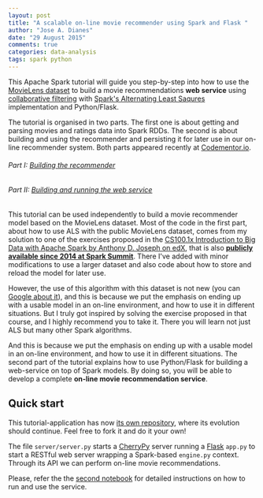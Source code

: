 ```yaml
---
layout: post
title: "A scalable on-line movie recommender using Spark and Flask "
author: "Jose A. Dianes"
date: "29 August 2015"
comments: true
categories: data-analysis   
tags: spark python  
---
```


This Apache Spark tutorial will guide you step-by-step into how to use the [MovieLens dataset](http://grouplens.org/datasets/movielens/) to build a movie recommendations **web service** using [collaborative filtering](https://en.wikipedia.org/wiki/Recommender_system#Collaborative_filtering) with [Spark's Alternating Least Saqures](https://spark.apache.org/docs/latest/mllib-collaborative-filtering.html) implementation and Python/Flask.  

The tutorial is organised in two parts. The first one is about getting and parsing movies and ratings data into Spark RDDs. The second is about building and using the recommender and persisting it for later use in our on-line recommender system. Both parts appeared recently at [Codementor.io](https://www.codementor.io/spark/tutorial/building-a-recommender-with-apache-spark-python-example-app-part1).      

###### Part I: [Building the recommender](https://github.com/jadianes/spark-py-notebooks/blob/master/movie-lens-recommender/notebooks/building-recommender.ipynb)  

###### Part II: [Building and running the web service](https://github.com/jadianes/spark-py-notebooks/blob/master/movie-lens-recommender/notebooks/online-recommendations.ipynb)    

This tutorial can be used independently to build a movie recommender model based on the MovieLens dataset. Most of the code in the first part, about how to use ALS with the public MovieLens dataset, comes from my solution to one of the exercises proposed in the [CS100.1x Introduction to Big Data with Apache Spark by Anthony D. Joseph on edX](https://www.edx.org/course/introduction-big-data-apache-spark-uc-berkeleyx-cs100-1x), that is also [**publicly available since 2014 at Spark Summit**](https://databricks-training.s3.amazonaws.com/movie-recommendation-with-mllib.html). There I've added with minor modifications to use a larger dataset and also code about how to store and reload the model for later use. 

However, the use of this algorithm with this dataset is not new (you can [Google about it](https://www.google.co.uk/webhp?sourceid=chrome-instant&ion=1&espv=2&ie=UTF-8#q=movielens%20dataset%20collaborative%20filtering)), and this is because we put the emphasis on ending up with a usable model in an on-line environment, and how to use it in different situations. But I truly got inspired by solving the exercise proposed in that course, and I highly recommend you to take it. There you will learn not just ALS but many other Spark algorithms.  

And this is because we put the emphasis on ending up with a usable model in an on-line environment, and how to use it in different situations. The second part of the tutorial explains how to use Python/Flask for building a web-service on top of Spark models. By doing so, you will be able to develop a complete **on-line movie recommendation service**.   

## Quick start  

This tutorial-application has now [its own repository](https://github.com/jadianes/spark-movie-lens), where its evolution should continue. Feel free to fork it and do it your own!   

The file `server/server.py` starts a [CherryPy](http://www.cherrypy.org/) server running a 
[Flask](http://flask.pocoo.org/) `app.py` to start a RESTful
web server wrapping a Spark-based `engine.py` context. Through its API we can 
perform on-line movie recommendations.  

Please, refer the the [second notebook](https://github.com/jadianes/spark-py-notebooks/blob/master/movie-lens-recommender/notebooks/online-recommendations.ipynb) for detailed instructions on how to run and use the service.  

